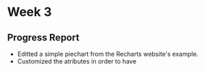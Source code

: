 # Week 3
## Progress Report
- Editted a simple piechart from the Recharts website's example.
- Customized the atributes in order to have 
